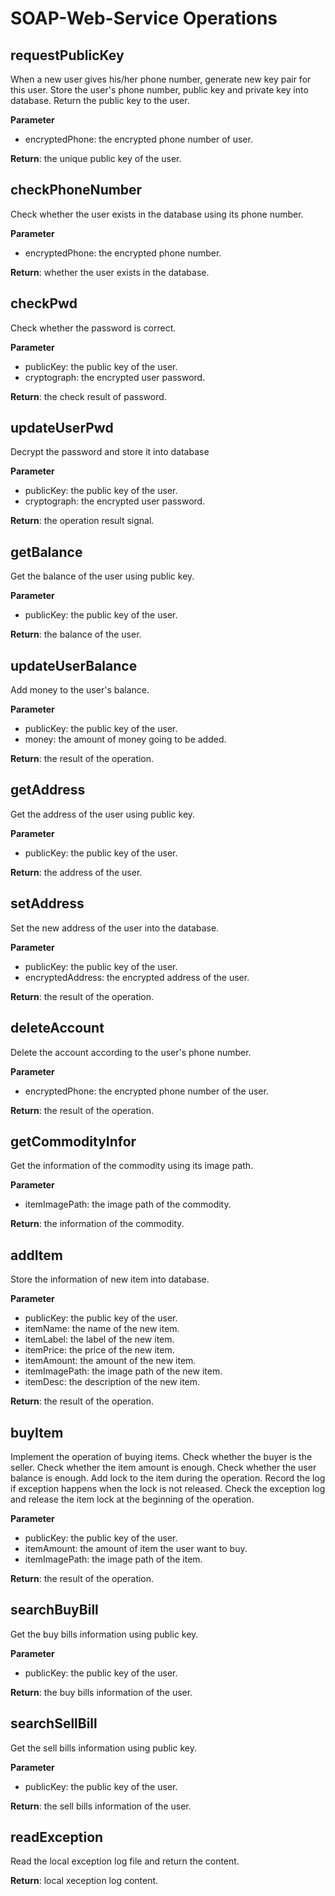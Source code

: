 # SOAP-Web-Service Operations
## requestPublicKey
When a new user gives his/her phone number, generate new key pair for this user.
Store the user's phone number, public key and private key into database.
Return the public key to the user.

**Parameter**
- encryptedPhone: the encrypted phone number of user.

**Return**: the unique public key of the user.
## checkPhoneNumber
Check whether the user exists in the database using its phone number.

**Parameter**
- encryptedPhone: the encrypted phone number.

**Return**: whether the user exists in the database.
## checkPwd
Check whether the password is correct.

**Parameter**
- publicKey: the public key of the user.
- cryptograph: the encrypted user password.

**Return**: the check result of password.
## updateUserPwd
Decrypt the password and store it into database

**Parameter**
- publicKey: the public key of the user.
- cryptograph: the encrypted user password.

**Return**: the operation result signal.
## getBalance
Get the balance of the user using public key.

**Parameter**
- publicKey: the public key of the user.

**Return**: the balance of the user.
## updateUserBalance
Add money to the user's balance.

**Parameter**
- publicKey: the public key of the user.
- money: the amount of money going to be added.

**Return**: the result of the operation.
## getAddress
Get the address of the user using public key.

**Parameter**
- publicKey: the public key of the user.

**Return**: the address of the user.
## setAddress
Set the new address of the user into the database.

**Parameter**
- publicKey: the public key of the user.
- encryptedAddress: the encrypted address of the user.

**Return**: the result of the operation.
## deleteAccount
Delete the account according to the user's phone number.

**Parameter**
- encryptedPhone: the encrypted phone number of the user.

**Return**: the result of the operation.
## getCommodityInfor
Get the information of the commodity using its image path.

**Parameter**
- itemImagePath: the image path of the commodity.

**Return**: the information of the commodity.
## addItem
Store the information of new item into database.

**Parameter**
- publicKey: the public key of the user.
- itemName: the name of the new item.
- itemLabel: the label of the new item.
- itemPrice: the price of the new item.
- itemAmount: the amount of the new item.
- itemImagePath: the image path of the new item.
- itemDesc: the description of the new item.

**Return**: the result of the operation.
## buyItem
Implement the operation of buying items.
Check whether the buyer is the seller.
Check whether the item amount is enough.
Check whether the user balance is enough.
Add lock to the item during the operation.
Record the log if exception happens when the lock is not released.
Check the exception log and release the item lock at the beginning of the operation.

**Parameter**
- publicKey: the public key of the user.
- itemAmount: the amount of item the user want to buy.
- itemImagePath: the image path of the item.

**Return**: the result of the operation.
## searchBuyBill
Get the buy bills information using public key.

**Parameter**
- publicKey: the public key of the user.

**Return**: the buy bills information of the user.
## searchSellBill
Get the sell bills information using public key.

**Parameter**
- publicKey: the public key of the user.

**Return**: the sell bills information of the user.
## readException
Read the local exception log file and return the content.

**Return**: local xeception log content.
